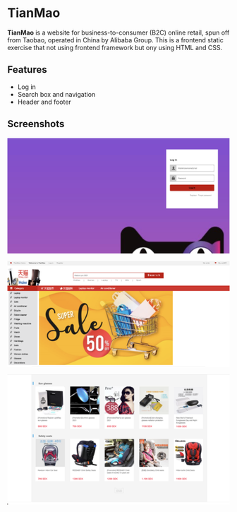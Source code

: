 # TianMao
**TianMao** is a website for business-to-consumer (B2C) online retail, spun off from Taobao, operated in China by Alibaba Group.
This is a frontend static exercise that not using frontend framework but ony using HTML and CSS. 

## Features 
- Log in 
- Search box and navigation 
- Header and footer

## Screenshots 
![screenshot1](screenshot/screenshot1.png) 

![screenshot2](screenshot/screenshot2.png)
 
![screenshot3](screenshot/screenshot3.png)
